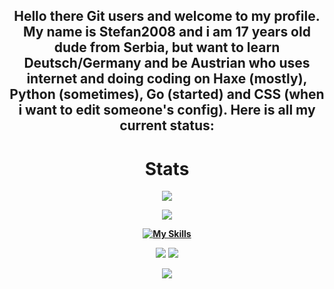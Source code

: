 <div align="center" style="font-weight: bold">

## Hello there Git users and welcome to my profile. My name is Stefan2008 and i am 17 years old dude from Serbia, but want to learn Deutsch/Germany and be Austrian who uses internet and doing coding on Haxe (mostly), Python (sometimes), Go (started) and CSS (when i want to edit someone's config). Here is all my current status:

# Stats
![](https://github-readme-stats.vercel.app/api?username=Stefan2008Git&show_icons=true&theme=kacho_ga)

![](https://github-readme-streak-stats.herokuapp.com/?user=Stefan2008Git&theme=kacho_ga)

[![My Skills](https://skillicons.dev/icons?i=css,go,haxe,python)](https://skillicons.dev)
   
<img src="https://img.shields.io/badge/Solus-blue?style=for-the-badge&logo=solus&logoColor=white" /> 

<img src="https://img.shields.io/badge/lenovo%20ideapad 14igl05-CF2D2D?style=for-the-badge&logo=lenovo&logoColor=white" />

![](https://komarev.com/ghpvc/?username=Stefan2008Git&color=0c5c00)
  
<br/>

